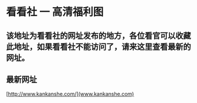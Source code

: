 # 看看社 一 高清福利图  

## 该地址为看看社的网址发布的地方，各位看官可以收藏此地址，如果看看社不能访问了，请来这里查看最新的网址。

## 最新网址
[http://www.kankanshe.com/](www.kankanshe.com)
